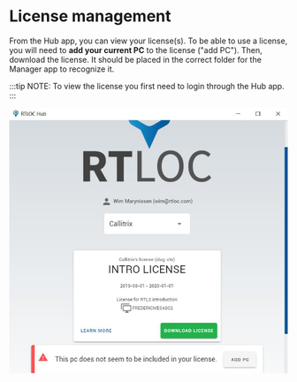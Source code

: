 # License management

From the Hub app, you can view your license(s). To be able to use a license, you will need to **add your current PC** to the license ("add PC").
Then, download the license. It should be placed in the correct folder for the Manager app to recognize it. 

:::tip 
  NOTE: To view the license you first need to login through the Hub app.
:::

![License in Hub](./img/license.jpg)
